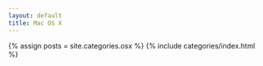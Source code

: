 ```yaml
---
layout: default
title: Mac OS X
---
```

{% assign posts = site.categories.osx %}
{% include categories/index.html %}

